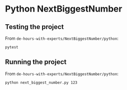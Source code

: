 # Python NextBiggestNumber

## Testing the project 

From `de-hours-with-experts/NextBiggestNumber/python`:

`pytest`

## Running the project

From `de-hours-with-experts/NextBiggestNumber/python`:

`python next_biggest_number.py 123`

